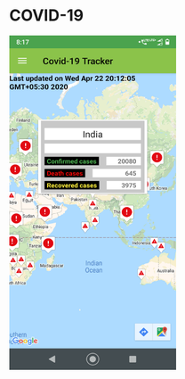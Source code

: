 # COVID-19

<img src="screens/Screenshot_worldMap.png" alt="drawing" width="300" height="600"/>      

<!--![demo](screens/Screenshot_worldMap.png){:height="150px" width="40px"}-->
